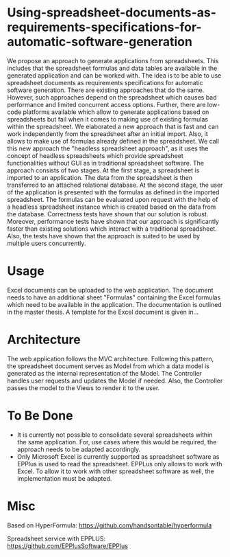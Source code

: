 # Using-spreadsheet-documents-as-requirements-specifications-for-automatic-software-generation
We propose an approach to generate applications from spreadsheets. This includes that the spreadsheet formulas and data tables are available in the generated application and can be worked with. The idea is to be able to use spreadsheet documents as requirements specifications for automatic software generation. There are existing approaches that do the same. However, such approaches depend on the spreadsheet which causes bad performance and limited concurrent access options. Further, there are low-code platforms available which allow to generate applications based on spreadsheets but fail when it comes to making use of existing formulas within the spreadsheet. We elaborated a new approach that is fast and can work independently from the spreadsheet after an initial import. Also, it allows to make use of formulas already defined in the spreadsheet. We call this new approach the "headless spreadsheet approach", as it uses the concept of headless spreadsheets which provide spreadsheet functionalities without GUI as in traditional spreadsheet
software. The approach consists of two stages. At the first stage, a spreadsheet is imported to an application. The data from the spreadsheet is then transferred to an attached relational database. At the second stage, the user of the application is presented with the formulas as defined in the imported spreadsheet. The formulas can be evaluated upon request with the help of a headless spreadsheet instance which is
created based on the data from the database. Correctness tests have shown that our solution is robust. Moreover, performance tests have shown that our approach is significantly faster than existing solutions which interact with a traditional spreadsheet. Also, the tests have shown that the approach is suited to be used by multiple users concurrently.

# Usage
Excel documents can be uploaded to the web application. The document needs to have an additional sheet "Formulas" containing the Excel formulas which need to be available in the application.
The documentation is outlined in the master thesis.
A template for the Excel document is given in... 

# Architecture
The web application follows the MVC architecture. Following this pattern, the spreadsheet document serves as Model from which a data model is generated as the internal representation of the Model. The Controller handles user requests and updates the Model if needed. Also, the Controller passes the model to the Views to render it to the user.
 
 # To Be Done
 * It is currently not possible to consolidate several spreadsheets within the same application. For, use cases where this would be required, the approach needs to be adapted accordingly.
 * Only Microsoft Excel is currently supported as spreadsheet software as EPPlus is used to read the spreadsheet. EPPLus only allows to work with Excel. To allow it to work with other spreadsheet software as well, the implementation must be adapted.

# Misc

Based on HyperFormula:
https://github.com/handsontable/hyperformula

Spreadsheet service with EPPLUS:
https://github.com/EPPlusSoftware/EPPlus
